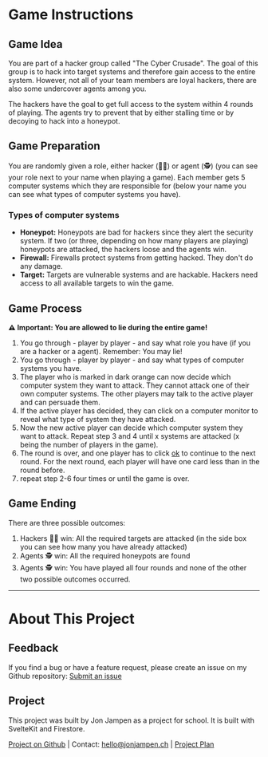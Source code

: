 # Game Instructions
## Game Idea
You are part of a hacker group called "The Cyber Crusade". The goal of this group is to hack into target systems and therefore gain access to the entire system. However, not all of your team members are loyal hackers, there are also some undercover agents among you.

The hackers have the goal to get full access to the system within 4 rounds of playing.
The agents try to prevent that by either stalling time or by decoying to hack into a honeypot.

## Game Preparation
You are randomly given a role, either hacker (👨‍💻) or agent (🕵️) (you can see your role next to your name when playing a game). Each member gets 5 computer systems which they are responsible for (below your name you can see what types of computer systems you have).

### Types of computer systems
- **Honeypot:** Honeypots are bad for hackers since they alert the security system. If two (or three, depending on how many players are playing) honeypots are attacked, the hackers loose and the agents win.
- **Firewall:** Firewalls protect systems from getting hacked. They don't do any damage.
- **Target:** Targets are vulnerable systems and are hackable. Hackers need access to all available targets to win the game.

## Game Process
**⚠️ Important: You are allowed to lie during the entire game!**
1. You go through - player by player - and say what role you have (if you are a hacker or a agent). Remember: You may lie!
2. You go through - player by player - and say what types of computer systems you have.
3. The player who is marked in dark orange can now decide which computer system they want to attack. They cannot attack one of their own computer systems. The other players may talk to the active player and can persuade them.
4. If the active player has decided, they can click on a computer monitor to reveal what type of system they have attacked.
5. Now the new active player can decide which computer system they want to attack. Repeat step 3 and 4 until x systems are attacked (x being the number of players in the game).
6. The round is over, and one player has to click <ins>ok</ins> to continue to the next round. For the next round, each player will have one card less than in the round before.
7. repeat step 2-6 four times or until the game is over.

## Game Ending
There are three possible outcomes:

1. Hackers 👨‍💻 win: All the required targets are attacked (in the side box you can see how many you have already attacked)
2. Agents 🕵️ win: All the required honeypots are found
3. Agents 🕵️ win: You have played all four rounds and none of the other two possible outcomes occurred.

<hr style="border: 1px solid var(--primary)">

# About This Project
## Feedback
If you find a bug or have a feature request, please create an issue on my Github repository: <a href="https://github.com/jonjampen/cyber-crusade/issues" target="_blank">Submit an issue</a>

## Project
This project was built by Jon Jampen as a project for school. It is built with SvelteKit and Firestore.

<a href="https://github.com/jonjampen/cyber-crusade/" target="_blank">Project on Github</a> | Contact: <a href="mailto:hello@jonjampen.ch" target="_blank">hello@jonjampen.ch</a> | <a href="https://github.com/jonjampen/cyber-crusade/blob/main/TODO.md" target="_blank">Project Plan</a>